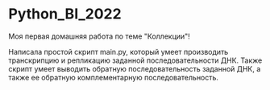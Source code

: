 # Python_BI_2022
Моя первая домашняя работа по теме "Коллекции"!

Написала простой скрипт main.py, который умеет производить транскрипцию и репликацию заданной последовательности ДНК. Также скрипт умеет выводить обратную последовательность заданной ДНК, а также ее обратную комплементарную последовательность.
